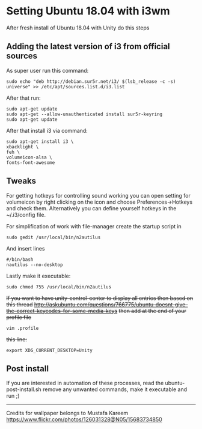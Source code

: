 # Setting Ubuntu 18.04 with i3wm

After fresh install of Ubuntu 18.04 with Unity do this steps

## Adding the latest version of i3 from official sources
As super user run this command:
```
sudo echo "deb http://debian.sur5r.net/i3/ $(lsb_release -c -s) universe" >> /etc/apt/sources.list.d/i3.list
```
After that run:
```
sudo apt-get update
sudo apt-get --allow-unauthenticated install sur5r-keyring
sudo apt-get update
```
After that install i3 via command:
```
sudo apt-get install i3 \
xbacklight \
feh \
volumeicon-alsa \
fonts-font-awesome
```

## Tweaks
For getting hotkeys for controlling sound working you can open setting for volumeicon by right clicking on the icon and choose Preferences->Hotkeys and check them. Alternatively you can define yourself hotkeys in the ~/.i3/config file.

For simplification of work with file-manager create the startup script in
```
sudo gedit /usr/local/bin/n2autilus
```
And insert lines
```
#/bin/bash
nautilus --no-desktop
```
Lastly make it executable:
```
sudo chmod 755 /usr/local/bin/n2autilus
```
~~If you want to have unity-control-center to display all entries then based on this thread~~
~~http://askubuntu.com/questions/766775/ubuntu-doesnt-give-the-correct-keycodes-for-some-media-keys~~
~~then add at the end of your profile file~~
```
vim .profile
```
~~this line:~~
```
export XDG_CURRENT_DESKTOP=Unity
```
## Post install
If you are interested in automation of these processes, read the ubuntu-post-install.sh remove any unwanted commands, make it executable and run ;)

---

Credits for wallpaper belongs to Mustafa Kareem
https://www.flickr.com/photos/126031328@N05/15683734850
